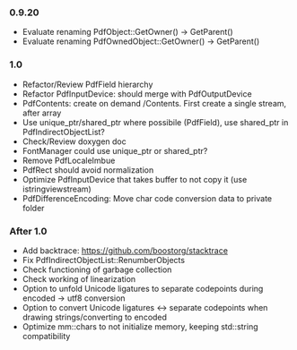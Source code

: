 ### 0.9.20
- Evaluate renaming PdfObject::GetOwner() -> GetParent()
- Evaluate renaming PdfOwnedObject::GetOwner() -> GetParent()

### 1.0
- Refactor/Review PdfField hierarchy
- Refactor PdfInputDevice: should merge with PdfOutputDevice
- PdfContents: create on demand /Contents. First create a single stream, after array
- Use unique_ptr/shared_ptr where possibile (PdfField), use shared_ptr in PdfIndirectObjectList?
- Check/Review doxygen doc
- FontManager could use unique_ptr or shared_ptr?
- Remove PdfLocaleImbue
- PdfRect should avoid normalization
- Optimize PdfInputDevice that takes buffer to not copy it (use istringviewstream)
- PdfDifferenceEncoding: Move char code conversion data to private folder

### After 1.0
- Add backtrace: https://github.com/boostorg/stacktrace
- Fix PdfIndirectObjectList::RenumberObjects
- Check functioning of garbage collection
- Check working of linearization
- Option to unfold Unicode ligatures to separate codepoints during encoded -> utf8 conversion
- Option to convert Unicode ligatures <-> separate codepoints when drawing strings/converting to encoded
- Optimize mm::chars to not initialize memory, keeping std::string compatibility
